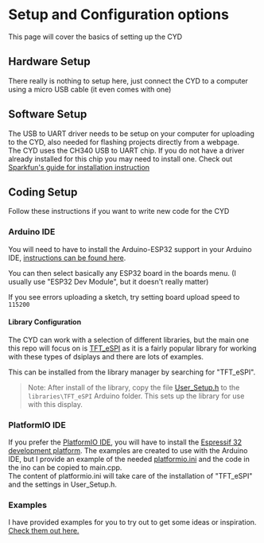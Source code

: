 # Setup and Configuration options

This page will cover the basics of setting up the CYD

## Hardware Setup

There really is nothing to setup here, just connect the CYD to a computer using a micro USB cable (it even comes with one)

## Software Setup

The USB to UART driver needs to be setup on your computer for uploading to the CYD, also needed for flashing projects directly from a webpage.  
The CYD uses the CH340 USB to UART chip. If you do not have a driver already installed for this chip you may need to install one. Check out [Sparkfun's guide for installation instruction](https://learn.sparkfun.com/tutorials/how-to-install-ch340-drivers/all)

## Coding Setup

Follow these instructions if you want to write new code for the CYD

### Arduino IDE

You will need to have to install the Arduino-ESP32 support in your Arduino IDE, [instructions can be found here](https://docs.espressif.com/projects/arduino-esp32/en/latest/installing.html).

You can then select basically any ESP32 board in the boards menu. (I usually use "ESP32 Dev Module", but it doesn't really matter)

If you see errors uploading a sketch, try setting board upload speed to `115200`

#### Library Configuration

The CYD can work with a selection of different libraries, but the main one this repo will focus on is [TFT_eSPI](https://github.com/Bodmer/TFT_eSPI) as it is a fairly popular library for working with these types of dsiplays and there are lots of examples. 

This can be installed from the library manager by searching for "TFT_eSPI".

 > Note: After install of the library, copy the file [User_Setup.h](https://github.com/witnessmenow/ESP32-Cheap-Yellow-Display/blob/main/DisplayConfig/User_Setup.h) to the `libraries\TFT_eSPI` Arduino folder. This sets up the library for use with this display.

### PlatformIO IDE

If you prefer the [PlatformIO IDE](https://platformio.org/platformio-ide), you will have to install the [Espressif 32 development platform](https://registry.platformio.org/platforms/platformio/espressif32). The examples are created to use with the Arduino IDE, but I provide an example of the needed [platformio.ini](/Examples/PlatformIO/) and the code in the ino can be copied to main.cpp.  
The content of platformio.ini will take care of the installation of "TFT_eSPI" and the settings in User_Setup.h.

### Examples

I have provided examples for you to try out to get some ideas or inspiration. [Check them out here.](/Examples/)
